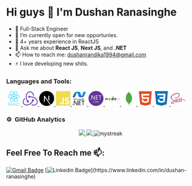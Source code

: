 # Hi guys 👋  I'm Dushan Ranasinghe





- 🔭 Full-Stack Engineer
- 🌱 I’m currently open for new opportunies.
- 👯 4+ years experience in ReactJS
- 💬 Ask me about **React JS**, **Next JS**, and **.NET**
- 📫 How to reach me: dushanrandika1994@gmail.com
- ⚡  I love developing new shits.


<h3 align="left">Languages and Tools:</h3>
<p align="left"> 
<a href="https://reactjs.org/" target="_blank"> 
  <img src="https://github.com/devicons/devicon/blob/master/icons/react/react-original-wordmark.svg" alt="react" width="40" height="40"/> 
</a>   
<a href="https://redux.js.org" target="_blank"> 
  <img src="https://github.com/devicons/devicon/blob/master/icons/redux/redux-original.svg" alt="redux" width="40" height="40"/> 
</a> 
<a href="https://nextjs.org/" target="_blank"> 
  <img src="https://github.com/devicons/devicon/blob/master/icons/nextjs/nextjs-original.svg" alt="redux" width="40" height="40"/> 
</a> 
<a href="https://developer.mozilla.org/en-US/docs/Web/JavaScript" target="_blank"> 
  <img src="https://github.com/devicons/devicon/blob/master/icons/javascript/javascript-plain.svg" alt="javascript" width="40" height="40"/> 
</a> 
<a href="https://dotnet.microsoft.com/" target="_blank"> 
  <img src="https://github.com/devicons/devicon/blob/master/icons/dot-net/dot-net-original-wordmark.svg" alt="javascript" width="40" height="40"/> 
</a> 
<a href="https://docs.microsoft.com/en-us/dotnet/core/introduction" target="_blank"> 
  <img src="https://github.com/devicons/devicon/blob/master/icons/dotnetcore/dotnetcore-original.svg" alt="javascript" width="40" height="40"/> 
</a> 
<a href="https://nodejs.org" target="_blank"> 
  <img src="https://github.com/devicons/devicon/blob/master/icons/nodejs/nodejs-original-wordmark.svg" alt="nodejs" width="40" height="40"/> 
</a> 
<a href="https://www.mongodb.com/" target="_blank"> 
  <img src="https://github.com/devicons/devicon/blob/master/icons/mongodb/mongodb-plain.svg" alt="mongodb" width="40" height="40"/>
</a> 
<a href="https://www.w3.org/html/" target="_blank"> 
  <img src="https://github.com/devicons/devicon/blob/master/icons/html5/html5-plain.svg" alt="html5" width="40" height="40"/>
</a>     
<a href="https://www.w3schools.com/css/" target="_blank"> 
  <img src="https://github.com/devicons/devicon/blob/master/icons/css3/css3-plain.svg" alt="css3" width="40" height="40"/> 
</a>          
<a href="https://sass-lang.com" target="_blank"> 
  <img src="https://github.com/devicons/devicon/blob/master/icons/sass/sass-original.svg" alt="sass" width="40" height="40"/>
</a>           

  
<p align="left"> 

  
</p>

### ⚙️ &nbsp;GitHub Analytics

<p align="center">
<a href="https://github.com/dushanranasinghe">
  <img height="180em" src="https://github-readme-stats-eight-theta.vercel.app/api?username=dushanranasinghe&show_icons=true&theme=algolia&include_all_commits=true&count_private=true"/>
  <img height="180em" src="https://github-readme-stats-eight-theta.vercel.app/api/top-langs/?username=dushanranasinghe&layout=compact&langs_count=8&theme=algolia"/>
</a>
 <img src="https://github-readme-streak-stats.herokuapp.com/?user=dushanranasinghe&theme=tokyonight_duo" alt="mystreak"/>

</p>


## Feel Free To Reach me 📫:
[![Gmail Badge](https://img.shields.io/badge/-dushanrandika1994@gmail.com-blue?style=flat-roundedrectangle&logo=Gmail&logoColor=white&link=mailto:dushanrandika1994@gmail.com)](mailto:dushanrandika1994@gmail.com)
[![Linkedin Badge](https://img.shields.io/badge/-dushan-blue?style=flat-roundedrectangle&logo=Linkedin&logoColor=white&link=[https://www.linkedin.com/in/asthiseta](https://www.linkedin.com/in/dushan-ranasinghe/))](https://www.linkedin.com/in/dushan-ranasinghe)
